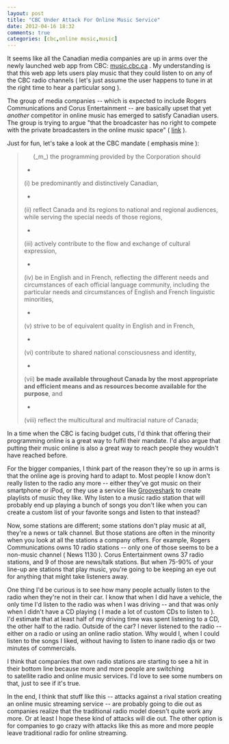 ```yaml
---
layout: post
title: "CBC Under Attack For Online Music Service"
date: 2012-04-16 18:32
comments: true
categories: [cbc,online music,music]
---
```


It seems like all the Canadian media companies are up in arms over the newly launched web app from CBC:&nbsp;[music.cbc.ca](http://music.cbc.ca/)&nbsp;. My understanding is that this web app lets users play music that they could listen to on any of the CBC radio channels ( let's just assume the user happens to tune in at the right time to hear a particular song ).

The group of media companies -- which is expected to include Rogers Communications and Corus Entertainment -- are basically upset that yet _another_&nbsp;competitor in online music has emerged to satisfy Canadian users. The group is trying to argue "that the broadcaster has no right to compete with the private broadcasters in the online music space" ( [link](http://www.theglobeandmail.com/report-on-business/coalition-targets-cbcs-free-music-site/article2399162/) ).

<!-- more -->

Just for fun, let's take a look at the CBC mandate ( emphasis mine ):</span>

> <div class="Paragraph" style="margin-bottom: 0.5em; margin-left: 1.5em; margin-top: 0.7em;">
> (_m_)&nbsp;the programming provided by the Corporation should</span></div>
>
> *   <div class="Subparagraph" style="margin-bottom: 0.5em; margin-left: 3em; margin-top: 0.7em;">
> (i)&nbsp;be predominantly and distinctively Canadian,</span></div>
>
> *   <div class="Subparagraph" style="margin-bottom: 0.5em; margin-left: 3em; margin-top: 0.7em;">
> (ii)&nbsp;reflect Canada and its regions to national and regional audiences, while serving the special needs of those regions,</span></div>
>
> *   <div class="Subparagraph" style="margin-bottom: 0.5em; margin-left: 3em; margin-top: 0.7em;">
> (iii)&nbsp;actively contribute to the flow and exchange of cultural expression,</span></div>
>
> *   <div class="Subparagraph" style="margin-bottom: 0.5em; margin-left: 3em; margin-top: 0.7em;">
> (iv)&nbsp;be in English and in French, reflecting the different needs and circumstances of each official language community, including the particular needs and circumstances of English and French linguistic minorities,</span></div>
>
> *   <div class="Subparagraph" style="margin-bottom: 0.5em; margin-left: 3em; margin-top: 0.7em;">
> (v)&nbsp;strive to be of equivalent quality in English and in French,</span></div>
>
> *   <div class="Subparagraph" style="margin-bottom: 0.5em; margin-left: 3em; margin-top: 0.7em;">
> (vi)&nbsp;contribute to shared national consciousness and identity,</span></div>
>
> *   <div class="Subparagraph" style="margin-bottom: 0.5em; margin-left: 3em; margin-top: 0.7em;">
> (vii)&nbsp;**be made available throughout Canada by the most appropriate and efficient means and as resources become available for the purpose**, and</span></div>
>
> *   <div class="Subparagraph" style="margin-bottom: 0.5em; margin-left: 3em; margin-top: 0.7em;">
> (viii)&nbsp;reflect the multicultural and multiracial nature of Canada;</span></div>

In a time when the CBC is facing budget cuts, I'd think that offering their programming online is a great way to&nbsp;fulfil&nbsp;their mandate. I'd also argue that putting their music online is also a great way to reach people they wouldn't have reached before.</span>

For the bigger companies, I think part of the reason they're so up in arms is that the online age is&nbsp;proving&nbsp;hard to adapt to. Most people I know don't really listen to the radio any more -- either they've got music on their smartphone or iPod, or they use a service like [Grooveshark](http://grooveshark.com/) to create playlists of music they like. Why listen to a music radio station that will probably end up playing a bunch of songs you don't like when you can create a custom list of your favorite songs and listen to that instead?</span>

Now, some stations are different; some stations don't play music at all, they're a news or talk channel. But those stations are often in the minority when you look at all the stations a company offers. For example, Rogers Communications owns 10 radio stations -- only one of those seems to be a non-music channel ( News 1130 ). Corus Entertainment owns 37 radio stations, and 9 of those are news/talk stations. But when 75-90% of your line-up are stations that play music, you're going to be keeping an eye out for anything that might take listeners away.</span>

One thing I'd be curious is to see how many people actually listen to the radio when they're not in their car. I know that when I did have a vehicle, the only time I'd listen to the radio was when I was driving -- and that was only when I didn't have a CD playing ( I made a lot of custom CDs to listen to ). I'd estimate that at least half of my driving time was spent listening to a CD, the other half to the radio. Outside of the car? I never listened to the radio -- either on a radio or using an online radio station. Why would I, when I could listen to the songs I liked, without having to listen to inane radio djs or two minutes of commercials.</span>

I think that companies that own radio stations are starting to see a hit in their bottom line because more and more people are switching to&nbsp;satellite&nbsp;radio and online music services. I'd love to see some numbers on that, just to see if it's true.</span>

In the end, I think that stuff like this -- attacks against a rival station creating an online music streaming service -- are probably going to die out as companies realize that the traditional radio model doesn't quite work any more. Or at least I hope these kind of attacks will die out. The other option is for companies to go crazy with attacks like this as more and more people leave traditional radio for online streaming.</span>
